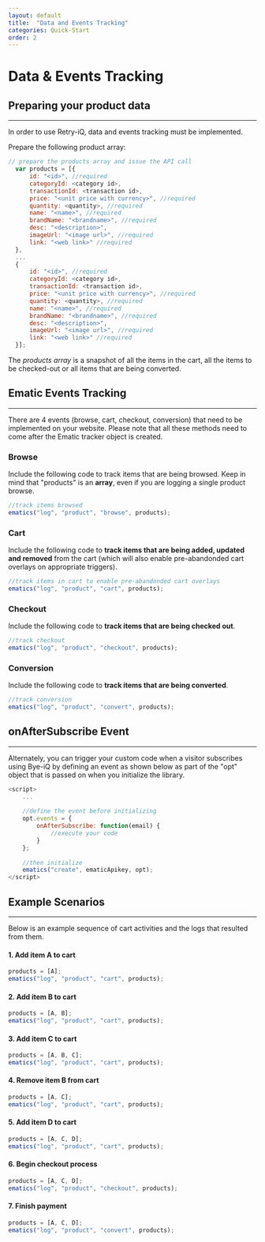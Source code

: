 ```yaml
---
layout: default
title:  "Data and Events Tracking"
categories: Quick-Start
order: 2
---
```


# Data & Events Tracking

## Preparing your product data
---
In order to use Retry-iQ, data and events tracking must be implemented.

Prepare the following product array:

```js
// prepare the products array and issue the API call
  var products = [{
      id: "<id>", //required
      categoryId: <category id>,
      transactionId: <transaction id>,
      price: "<unit price with currency>", //required
      quantity: <quantity>, //required
      name: "<name>", //required
      brandName: "<brandname>", //required
      desc: "<description>",
      imageUrl: "<image url>", //required
      link: "<web link>" //required
  },
  ...
  {
      id: "<id>", //required
      categoryId: <category id>,
      transactionId: <transaction id>,
      price: "<unit price with currency>", //required
      quantity: <quantity>, //required
      name: "<name>", //required
      brandName: "<brandname>", //required
      desc: "<description>",
      imageUrl: "<image url>", //required
      link: "<web link>" //required
  }];
```

The _products array_ is a snapshot of all the items in the cart, all the items to be checked-out or all items that are being converted.

## Ematic Events Tracking
---
There are 4 events (browse, cart, checkout, conversion) that need to be implemented on your website. Please note that all these methods need to come after the Ematic tracker object is created.

### Browse
Include the following code to track items that are being browsed.
Keep in mind that "products" is an **array**, even if you are logging a single product browse.

```js
//track items browsed
ematics("log", "product", "browse", products);
```
### Cart
Include the following code to __track items that are being added, updated and removed__ from the cart (which will also enable pre-abandonded cart overlays on appropriate triggers).

```js
//track items in cart to enable pre-abandonded cart overlays
ematics("log", "product", "cart", products);
```
### Checkout
Include the following code to __track items that are being checked out__.

```js
//track checkout
ematics("log", "product", "checkout", products);
```
### Conversion
Include the following code to __track items that are being converted__.

```js
//track conversion
ematics("log", "product", "convert", products);
```

## onAfterSubscribe Event
---
Alternately, you can trigger your custom code when a visitor subscribes using Bye-iQ by defining an event as shown below as part of the "opt" object that is passed on when you initialize the library.

```js
<script>
    ...
    
    //define the event before initializing
    opt.events = {
        onAfterSubscribe: function(email) {
            //execute your code
        }
    };
    
    //then initialize
    ematics("create", ematicApikey, opt);
</script>
```
## Example Scenarios
---
Below is an example sequence of cart activities and the logs that resulted from them.

#### 1. Add item A to cart
```js
products = [A];
ematics("log", "product", "cart", products);
```
#### 2. Add item B to cart
```js
products = [A, B];
ematics("log", "product", "cart", products);
```
#### 3. Add item C to cart
```js
products = [A, B, C];
ematics("log", "product", "cart", products);
```
#### 4. Remove item B from cart
```js
products = [A, C];
ematics("log", "product", "cart", products);
```
#### 5. Add item D to cart
```js
products = [A, C, D];
ematics("log", "product", "cart", products);
```
#### 6. Begin checkout process
```js
products = [A, C, D];
ematics("log", "product", "checkout", products);
```
#### 7. Finish payment
```js
products = [A, C, D];
ematics("log", "product", "convert", products);
```
